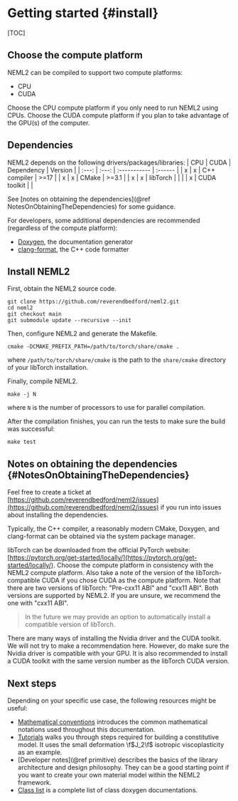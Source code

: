 # Getting started {#install}

[TOC]

## Choose the compute platform

NEML2 can be compiled to support two compute platforms:
- CPU
- CUDA

Choose the CPU compute platform if you only need to run NEML2 using CPUs. Choose the CUDA compute platform if you plan to take advantage of the GPU(s) of the computer.

## Dependencies

NEML2 depends on the following drivers/packages/libraries:
|  CPU  | CUDA  | Dependency   | Version |
| :---: | :---: | :----------- | :------ |
|   x   |   x   | C++ compiler | >=17    |
|   x   |   x   | CMake        | >=3.1   |
|   x   |   x   | libTorch     |         |
|       |   x   | CUDA toolkit |         |

See [notes on obtaining the dependencies](@ref NotesOnObtainingTheDependencies) for some guidance.

For developers, some additional dependencies are recommended (regardless of the compute platform):
- [Doxygen](https://www.doxygen.nl/), the documentation generator
- [clang-format](https://clang.llvm.org/docs/ClangFormat.html), the C++ code formatter

## Install NEML2

First, obtain the NEML2 source code.

```
git clone https://github.com/reverendbedford/neml2.git
cd neml2
git checkout main
git submodule update --recursive --init
```

Then, configure NEML2 and generate the Makefile.

```
cmake -DCMAKE_PREFIX_PATH=/path/to/torch/share/cmake .
```
where `/path/to/torch/share/cmake` is the path to the `share/cmake` directory of your libTorch installation.

Finally, compile NEML2.

```
make -j N
```
where `N` is the number of processors to use for parallel compilation.

After the compilation finishes, you can run the tests to make sure the build was successful:
```
make test
```

## Notes on obtaining the dependencies {#NotesOnObtainingTheDependencies}

Feel free to create a ticket at [https://github.com/reverendbedford/neml2/issues](https://github.com/reverendbedford/neml2/issues) if you run into issues about installing the dependencies.

Typically, the C++ compiler, a reasonably modern CMake, Doxygen, and clang-format can be obtained via the system package manager.

libTorch can be downloaded from the official PyTorch website: [https://pytorch.org/get-started/locally/](https://pytorch.org/get-started/locally/). Choose the compute platform in consistency with the NEML2 compute platform. Also take a note of the version of the libTorch-compatible CUDA if you chose CUDA as the compute platform. Note that there are two versions of libTorch: "Pre-cxx11 ABI" and "cxx11 ABI". Both versions are supported by NEML2. If you are unsure, we recommend the one with "cxx11 ABI".

> In the future we may provide an option to automatically install a compatible version of libTorch.

There are many ways of installing the Nvidia driver and the CUDA toolkit. We will not try to make a recommendation here. However, do make sure the Nvidia driver is compatible with your GPU. It is also recommended to install a CUDA toolkit with the same version number as the libTorch CUDA version.

## Next steps

Depending on your specific use case, the following resources might be useful:

- [Mathematical conventions](math.md) introduces the common mathematical notations used throughout this documentation.
- [Tutorials](tutorials/index.md) walks you through steps required for building a constitutive model. It uses the small deformation \f$J_2\f$ isotropic viscoplasticity as an example.
- [Developer notes](@ref primitive) describes the basics of the library architecture and design philosophy. They can be a good starting point if you want to create your own material model within the NEML2 framework.
- [Class list](annotated.html) is a complete list of class doxygen documentations.
